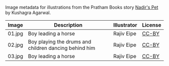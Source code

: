 Image metadata for illustrations from the Pratham Books story [Nadir's Pet](https://storyweaver.org.in/stories/1983-nadir-s-pet) by Kushagra Agarwal.

Image | Description | Illustrator | License
----- | ----------- | ----------- | -------
01.jpg | Boy leading a horse  | Rajiv Eipe | [CC-BY](https://creativecommons.org/licenses/by/4.0/)
02.jpg | Boy playing the drums and children dancing behind him | Rajiv Eipe | [CC-BY](https://creativecommons.org/licenses/by/4.0/)
03.jpg | Boy leading a horse  | Rajiv Eipe | [CC-BY](https://creativecommons.org/licenses/by/4.0/)